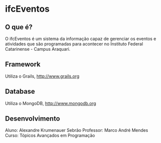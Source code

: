 # ifcEventos

## O que é?

O ifcEventos é um sistema da informação capaz de gerenciar os eventos e atividades que são programadas para acontecer no
Instituto Federal Catarinense - Campus Araquari.

## Framework
Utiliza o Grails, http://www.grails.org

## Database
Utiliza o MongoDB, http://www.mongodb.org

## Desenvolvimento
Aluno: Alexandre Krumenauer Sebrão
Professor: Marco André Mendes
Curso: Tópicos Avançados em Programação